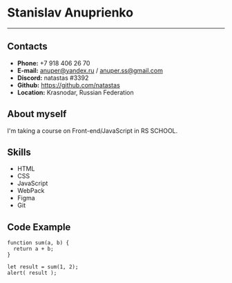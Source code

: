 # Stanislav Anuprienko 
***
## Contacts

* __Phone:__ +7 918 406 26 70
* __E-mail:__ anuper@yandex.ru / anuper.ss@gmail.com
* __Discord:__ natastas #3392
* __Github:__ https://github.com/natastas
* __Location:__ Krasnodar, Russian Federation
## About myself

I'm taking a course on Front-end/JavaScript in RS SCHOOL. 
## Skills

* HTML
* CSS
* JavaScript
* WebPack
* Figma
* Git
## Code Example

```
function sum(a, b) {
  return a + b;
}

let result = sum(1, 2);
alert( result ); 
```